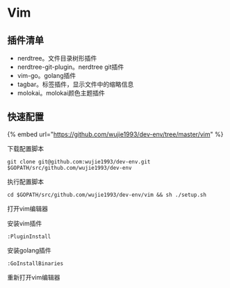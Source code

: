 # Vim

## 插件清单

* nerdtree。文件目录树形插件
* nerdtree-git-plugin。nerdtree git插件
* vim-go。golang插件
* tagbar。标签插件，显示文件中的缩略信息
* molokai。molokai颜色主题插件

## 快速配置

{% embed url="https://github.com/wujie1993/dev-env/tree/master/vim" %}

下载配置脚本

```
git clone git@github.com:wujie1993/dev-env.git $GOPATH/src/github.com/wujie1993/dev-env
```

执行配置脚本

```text
cd $GOPATH/src/github.com/wujie1993/dev-env/vim && sh ./setup.sh
```

打开vim编辑器

安装vim插件

```text
:PluginInstall
```

安装golang插件

```text
:GoInstallBinaries
```

重新打开vim编辑器



